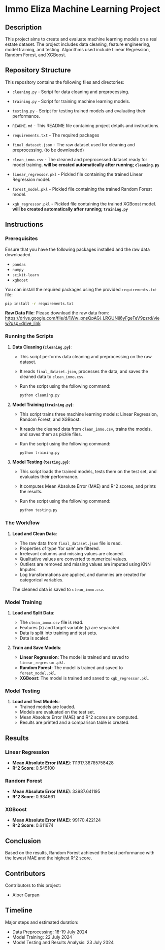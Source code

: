 # Immo Eliza Machine Learning Project

## Description

This project aims to create and evaluate machine learning models on a real estate dataset. The project includes data cleaning, feature engineering, model training, and testing. Algorithms used include Linear Regression, Random Forest, and XGBoost.

## Repository Structure

This repository contains the following files and directories:

- `cleaning.py` - Script for data cleaning and preprocessing.
- `training.py` - Script for training machine learning models.
- `testing.py` - Script for testing trained models and evaluating their performance.
- `README.md` - This README file containing project details and instructions.
- `requirements.txt` - The required packages 

- `final_dataset.json` - The raw dataset used for cleaning and preprocessing. (to be downloaded)

- `clean_immo.csv` - The cleaned and preprocessed dataset ready for model training.
**will be created automatically after running; `cleaning.py`**
- `linear_regressor.pkl` - Pickled file containing the trained Linear Regression model.
- `forest_model.pkl` - Pickled file containing the trained Random Forest model.
- `xgb_regressor.pkl` - Pickled file containing the trained XGBoost model.
**will be created automatically after running; `training.py`**

## Instructions

### Prerequisites

Ensure that you have the following packages installed and the raw data downloaded.

- `pandas`
- `numpy`
- `scikit-learn`
- `xgboost`

You can install the required packages using the provided `requirements.txt` file:

```sh
pip install -r requirements.txt
```
**Raw Data File**: Please download the raw data from: <https://drive.google.com/file/d/1Ww_pnsQpAGj_LRGUNji6yFgeFeV9pzrd/view?usp=drive_link>

### Running the Scripts

1. **Data Cleaning (`cleaning.py`)**:
   - This script performs data cleaning and preprocessing on the raw dataset.
   - It reads `final_dataset.json`, processes the data, and saves the cleaned data to `clean_immo.csv`.
   - Run the script using the following command:

     ```sh
     python cleaning.py
     ```

2. **Model Training (`training.py`)**:
   - This script trains three machine learning models: Linear Regression, Random Forest, and XGBoost.
   - It reads the cleaned data from `clean_immo.csv`, trains the models, and saves them as pickle files.
   - Run the script using the following command:

     ```sh
     python training.py
     ```

3. **Model Testing (`testing.py`)**:
   - This script loads the trained models, tests them on the test set, and evaluates their performance.
   - It computes Mean Absolute Error (MAE) and R^2 scores, and prints the results.
   - Run the script using the following command:

     ```sh
     python testing.py
     ```

### The Workflow

1. **Load and Clean Data**:
   - The raw data from `final_dataset.json` file is read.
   - Properties of type 'for sale' are filtered.
   - Irrelevant columns and missing values are cleaned.
   - Qualitative values are converted to numerical values.
   - Outliers are removed and missing values are imputed using KNN Imputer.
   - Log transformations are applied, and dummies are created for categorical variables.

   The cleaned data is saved to `clean_immo.csv`. 

### Model Training

1. **Load and Split Data**:
   - The `clean_immo.csv` file is read.
   - Features (`X`) and target variable (`y`) are separated.
   - Data is split into training and test sets.
   - Data is scaled.

2. **Train and Save Models**:
   - **Linear Regression**: The model is trained and saved to `linear_regressor.pkl`.
   - **Random Forest**: The model is trained and saved to `forest_model.pkl`.
   - **XGBoost**: The model is trained and saved to `xgb_regressor.pkl`.

### Model Testing

1. **Load and Test Models**:
   - Trained models are loaded.
   - Models are evaluated on the test set.
   - Mean Absolute Error (MAE) and R^2 scores are computed.
   - Results are printed and a comparison table is created.

## Results

### Linear Regression
- **Mean Absolute Error (MAE)**: 111917.38785758428
- **R^2 Score**: 0.545100

### Random Forest
- **Mean Absolute Error (MAE)**: 33987.641195
- **R^2 Score**: 0.934661

### XGBoost
- **Mean Absolute Error (MAE)**: 99170.422124
- **R^2 Score**: 0.611674

## Conclusion

Based on the results, Random Forest achieved the best performance with the lowest MAE and the highest R^2 score. 

## Contributors

Contributors to this project:
- Alper Carpan

## Timeline

Major steps and estimated duration:
- Data Preprocessing: 18-19 July 2024
- Model Training: 22 July 2024
- Model Testing and Results Analysis: 23 July 2024
